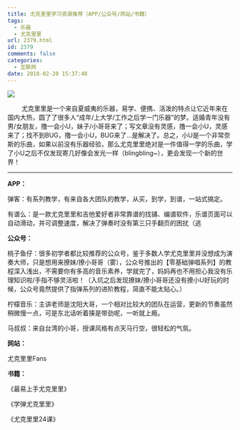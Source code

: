 ```yaml
---
title: 尤克里里学习资源推荐（APP/公众号/网站/书籍）
tags:
  - 乐器
  - 尤克里里
url: 2379.html
id: 2379
comments: false
categories:
  - 互联网
date: 2018-02-20 15:37:48
---
```


![](http://oarap.org/wp-content/uploads/2018/02/ukulele_699pic_com.jpg)

        尤克里里是一个来自夏威夷的乐器，易学、便携、活泼的特点让它近年来在国内大热，圆了了很多人“成年/上大学/工作之后学一门乐器”的梦。适婚青年没有男/女朋友，撸一会小U，妹子/小哥哥来了；写文章没有灵感，撸一会小U，灵感来了；找不到BUG，撸一会小U，BUG来了...是解决了。总之，小U是一个非常奈斯的乐曲，如果以前没有乐器经验，那么尤克里里绝对是一件值得一学的乐曲，学了小U之后不仅发现寄几好像会发光一样（blingbling~），更会发现一个新的世界！

* * *

**APP：**

弹客：有系列教学，有来自各大团队的教学，从买，到学，到谱，一站式搞定。

有谱么：是一款尤克里里和吉他爱好者非常靠谱的找铺、编谱软件，乐谱页面可以自动滑动，并可调整速度，解决了弹奏时没有第三只手翻页的困扰（逃

**公众号：**

桃子鱼仔：很多初学者都比较推荐的公众号，鉴于多数人学尤克里里并没想成为演奏大师，只是想用来撩妹/撩小哥哥（雾），公众号推出的【零基础弹唱系列】的教程深入浅出，不需要你有多高的音乐素养，学就完了，妈妈再也不用担心我没有乐理知识啦/手指不够灵活啦！（入坑之后发现撩妹/撩小哥哥还没有撩小U好玩的时候，公众号竟然提供了指弹系列的进阶教程，简直不能太贴心。）

柠檬音乐：主讲老师是沈阳大哥，一个相对比较大的团队在运营，更新的节奏虽然稍微慢一点，可是东北话听着揍是带劲呢，一听就上瘾。

马叔叔：来自台湾的小哥，授课风格有点天马行空，很轻松的气氛。

**网站：**

尤克里里Fans

**书籍：**

《最易上手尤克里里》

《学弹尤克里里》

《尤克里里24课》